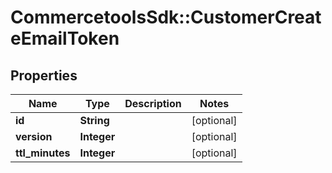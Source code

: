 # CommercetoolsSdk::CustomerCreateEmailToken

## Properties
Name | Type | Description | Notes
------------ | ------------- | ------------- | -------------
**id** | **String** |  | [optional] 
**version** | **Integer** |  | [optional] 
**ttl_minutes** | **Integer** |  | [optional] 

